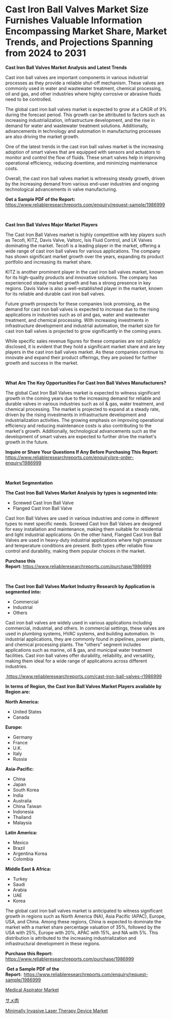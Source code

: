 <p><h1>Cast Iron Ball Valves Market Size Furnishes Valuable Information Encompassing Market Share, Market Trends, and Projections Spanning from 2024 to 2031</h1></p><p><strong>Cast Iron Ball Valves Market Analysis and Latest Trends</strong></p>
<p><p>Cast iron ball valves are important components in various industrial processes as they provide a reliable shut-off mechanism. These valves are commonly used in water and wastewater treatment, chemical processing, oil and gas, and other industries where highly corrosive or abrasive fluids need to be controlled.</p><p>The global cast iron ball valves market is expected to grow at a CAGR of 9% during the forecast period. This growth can be attributed to factors such as increasing industrialization, infrastructure development, and the rise in demand for water and wastewater treatment solutions. Additionally, advancements in technology and automation in manufacturing processes are also driving the market growth.</p><p>One of the latest trends in the cast iron ball valves market is the increasing adoption of smart valves that are equipped with sensors and actuators to monitor and control the flow of fluids. These smart valves help in improving operational efficiency, reducing downtime, and minimizing maintenance costs.</p><p>Overall, the cast iron ball valves market is witnessing steady growth, driven by the increasing demand from various end-user industries and ongoing technological advancements in valve manufacturing.</p></p>
<p><strong>Get a Sample PDF of the Report:&nbsp;</strong> <a href="https://www.reliableresearchreports.com/enquiry/request-sample/1986999">https://www.reliableresearchreports.com/enquiry/request-sample/1986999</a></p>
<p>&nbsp;</p>
<p><strong>Cast Iron Ball Valves Major Market Players</strong></p>
<p><p>The Cast Iron Ball Valves market is highly competitive with key players such as Tecofi, KITZ, Davis Valve, Valtorc, Isis Fluid Control, and LK Valves dominating the market. Tecofi is a leading player in the market, offering a wide range of cast iron ball valves for various applications. The company has shown significant market growth over the years, expanding its product portfolio and increasing its market share.</p><p>KITZ is another prominent player in the cast iron ball valves market, known for its high-quality products and innovative solutions. The company has experienced steady market growth and has a strong presence in key regions. Davis Valve is also a well-established player in the market, known for its reliable and durable cast iron ball valves.</p><p>Future growth prospects for these companies look promising, as the demand for cast iron ball valves is expected to increase due to the rising applications in industries such as oil and gas, water and wastewater treatment, and chemical processing. With increasing investments in infrastructure development and industrial automation, the market size for cast iron ball valves is projected to grow significantly in the coming years.</p><p>While specific sales revenue figures for these companies are not publicly disclosed, it is evident that they hold a significant market share and are key players in the cast iron ball valves market. As these companies continue to innovate and expand their product offerings, they are poised for further growth and success in the market.</p></p>
<p>&nbsp;</p>
<p><strong>What Are The Key Opportunities For Cast Iron Ball Valves Manufacturers?</strong></p>
<p><p>The global Cast Iron Ball Valves market is expected to witness significant growth in the coming years due to the increasing demand for reliable and durable valves in various industries such as oil & gas, water treatment, and chemical processing. The market is projected to expand at a steady rate, driven by the rising investments in infrastructure development and industrialization activities. The growing emphasis on improving operational efficiency and reducing maintenance costs is also contributing to the market's growth. Additionally, technological advancements such as the development of smart valves are expected to further drive the market's growth in the future.</p></p>
<p><strong>Inquire or Share Your Questions If Any Before Purchasing This Report:</strong> <a href="https://www.reliableresearchreports.com/enquiry/pre-order-enquiry/1986999">https://www.reliableresearchreports.com/enquiry/pre-order-enquiry/1986999</a></p>
<p>&nbsp;</p>
<p><strong>Market Segmentation</strong></p>
<p><strong>The Cast Iron Ball Valves Market Analysis by types is segmented into:</strong></p>
<p><ul><li>Screwed Cast Iron Ball Valve</li><li>Flanged Cast Iron Ball Valve</li></ul></p>
<p><p>Cast Iron Ball Valves are used in various industries and come in different types to meet specific needs. Screwed Cast Iron Ball Valves are designed for easy installation and maintenance, making them suitable for residential and light industrial applications. On the other hand, Flanged Cast Iron Ball Valves are used in heavy-duty industrial applications where high pressure and temperature conditions are present. Both types offer reliable flow control and durability, making them popular choices in the market.</p></p>
<p><strong>Purchase this Report:&nbsp;</strong><a href="https://www.reliableresearchreports.com/purchase/1986999">https://www.reliableresearchreports.com/purchase/1986999</a></p>
<p>&nbsp;</p>
<p><strong>The Cast Iron Ball Valves Market Industry Research by Application is segmented into:</strong></p>
<p><ul><li>Commercial</li><li>Industrial</li><li>Others</li></ul></p>
<p><p>Cast iron ball valves are widely used in various applications including commercial, industrial, and others. In commercial settings, these valves are used in plumbing systems, HVAC systems, and building automation. In industrial applications, they are commonly found in pipelines, power plants, and chemical processing plants. The "others" segment includes applications such as marine, oil & gas, and municipal water treatment facilities. Cast iron ball valves offer durability, reliability, and versatility, making them ideal for a wide range of applications across different industries.</p></p>
<p><a href="https://www.reliableresearchreports.com/cast-iron-ball-valves-r1986999">&nbsp;https://www.reliableresearchreports.com/cast-iron-ball-valves-r1986999</a></p>
<p><strong>In terms of Region, the Cast Iron Ball Valves Market Players available by Region are:</strong></p>
<p>
    <p> <strong> North America: </strong>
        <ul>
            <li>United States</li>
            <li>Canada</li>
        </ul>
        </p> 
    <p> <strong> Europe: </strong>
        <ul>
            <li>Germany</li>
            <li>France</li>
            <li>U.K.</li>
            <li>Italy</li>
            <li>Russia</li>
        </ul>
        </p> 
    <p> <strong> Asia-Pacific: </strong>
        <ul>
            <li>China</li>
            <li>Japan</li>
            <li>South Korea</li>
            <li>India</li>
            <li>Australia</li>
            <li>China Taiwan</li>
            <li>Indonesia</li>
            <li>Thailand</li>
            <li>Malaysia</li>
        </ul>
        </p> 
    <p> <strong> Latin America: </strong>
        <ul>
            <li>Mexico</li>
            <li>Brazil</li>
            <li>Argentina Korea</li>
            <li>Colombia</li>
        </ul>
        </p> 
    <p> <strong> Middle East & Africa: </strong>
        <ul>
            <li>Turkey</li>
            <li>Saudi</li>
            <li>Arabia</li>
            <li>UAE</li>
            <li>Korea</li>
        </ul>
    </p>
    </p>
<p><p>The global cast iron ball valves market is anticipated to witness significant growth in regions such as North America (NA), Asia Pacific (APAC), Europe, USA, and China. Among these regions, China is expected to dominate the market with a market share percentage valuation of 35%, followed by the USA with 25%, Europe with 20%, APAC with 15%, and NA with 5%. This distribution is attributed to the increasing industrialization and infrastructural development in these regions.</p></p>
<p><strong>Purchase this Report: </strong><a href="https://www.reliableresearchreports.com/purchase/1986999">https://www.reliableresearchreports.com/purchase/1986999</a></p>
<p>&nbsp;<strong>Get a Sample PDF of the Report:&nbsp;&nbsp;</strong><a href="https://www.reliableresearchreports.com/enquiry/request-sample/1986999">https://www.reliableresearchreports.com/enquiry/request-sample/1986999</a></p>
<p><strong></strong></p>
<p><p><a href="https://gratis-rainforest-2ca.notion.site/Medical-Aspirator-Market-Exploring-Market-Share-Market-Trends-and-Future-Growth-00c2fad788814fa4ba5b9c8f61dab718">Medical Aspirator Market</a></p><p><a href="https://github.com/SantosDicki04/Market-Research-Report-List-1/blob/main/467216134006.md">サメ肉</a></p><p><a href="https://metal-farmhouse-e95.notion.site/Minimally-Invasive-Laser-Therapy-Device-Market-Share-Evolution-and-Market-Growth-Trends-2024-2031-03bd2d7756ef46a680be205bdbb108c5">Minimally Invasive Laser Therapy Device Market</a></p></p>